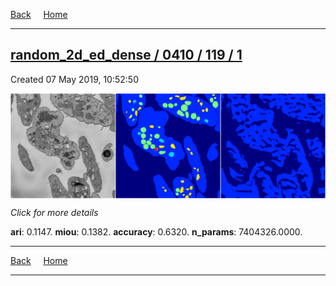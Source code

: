 
[Back](..)&nbsp;&nbsp;&nbsp;&nbsp;&nbsp;[Home](https://leapmanlab.github.io/snapshots)

---

<div class="summary"><a href="1"><h2>random_2d_ed_dense / 0410 / 119 / 1</h2></a><p>Created 07 May 2019, 10:52:50
</p><a href="1"><img src="1/media/summary.png" align="center"></a><p>
<i>Click for more details</i>
</p></div>

**ari**: 0.1147. **miou**: 0.1382. **accuracy**: 0.6320. **n_params**: 7404326.0000. 

---

[Back](..)&nbsp;&nbsp;&nbsp;&nbsp;&nbsp;[Home](https://leapmanlab.github.io/snapshots)

---